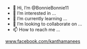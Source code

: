 - 👋 Hi, I’m @BonnieBonnie11
- 👀 I’m interested in ...
- 🌱 I’m currently learning ...
- 💞️ I’m looking to collaborate on ...
- 📫 How to reach me ...

www.facebook.com/kanthamanees

<!---
BonnieBonnie11/BonnieBonnie11 is a ✨ special ✨ repository because its `README.md` (this file) appears on your GitHub profile.
You can click the Preview link to take a look at your changes.
--->
